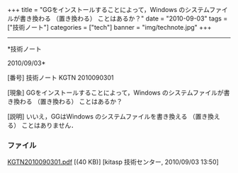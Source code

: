 ﻿+++
title = "GGをインストールすることによって，Windows のシステムファイルが書き換わる （置き換わる） ことはあるか？"
date = "2010-09-03"
tags = ["技術ノート"]
categories = ["tech"]
banner = "img/technote.jpg"
+++

-----------------------------------------------------------------------------------------------------------------------------

*技術ノート

2010/09/03*


[番号]
技術ノート KGTN 2010090301

[現象]
GGをインストールすることによって，Windows のシステムファイルが書き換わる
（置き換わる） ことはあるか？

[説明]
いいえ，GGはWindows のシステムファイルを書き換える （置き換える）
ことはありません．


### ファイル

 
 


[KGTN2010090301.pdf](http://techreport.kitasp.net/attachments/download/308/KGTN2010090301.pdf)
 [(40 KB)] [kitasp 技術センター, 2010/09/03
13:50]


 


 

